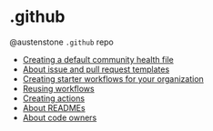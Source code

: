 ﻿# .github
@austenstone `.github` repo

- [Creating a default community health file](https://docs.github.com/en/communities/setting-up-your-project-for-healthy-contributions/creating-a-default-community-health-file)
- [About issue and pull request templates](https://docs.github.com/en/communities/using-templates-to-encourage-useful-issues-and-pull-requests/about-issue-and-pull-request-templates)
- [Creating starter workflows for your organization](https://docs.github.com/en/actions/using-workflows/creating-starter-workflows-for-your-organization)
- [Reusing workflows](https://docs.github.com/en/actions/using-workflows/reusing-workflows)
- [Creating actions](https://docs.github.com/en/actions/creating-actions)
- [About READMEs](https://docs.github.com/en/enterprise-cloud@latest/repositories/managing-your-repositorys-settings-and-features/customizing-your-repository/about-readmes)
- [About code owners](https://docs.github.com/en/repositories/managing-your-repositorys-settings-and-features/customizing-your-repository/about-code-owners)
<!-- - [Syntax for custom slash commands](https://docs.github.com/en/early-access/github/save-time-with-slash-commands/syntax-for-custom-slash-commands) -->


